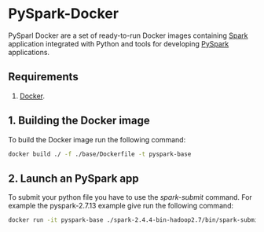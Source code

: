 # PySpark-Docker

PySparl Docker are a set of ready-to-run Docker images containing [Spark](https://spark.apache.org) application integrated with Python and tools for developing [PySpark](https://spark.apache.org/docs/latest/api/python/index.html#)  applications.

## Requirements

1. [Docker](https://www.docker.com).

## 1. Building the Docker image

To build the Docker image run the following command:

```bash
docker build ./ -f ./base/Dockerfile -t pyspark-base
```

## 2. Launch an PySpark app

To submit your python file you have to use the *spark-submit* command.
For example the pyspark-2.7.13 example give run the following command:

```bash
docker run -it pyspark-base ./spark-2.4.4-bin-hadoop2.7/bin/spark-submit ./pyspark-2.7.13/example.py
```
